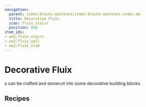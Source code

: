 ```yaml
---
navigation:
  parent: items-blocks-machines/items-blocks-machines-index.md
  title: Decorative Fluix
  icon: fluix_stairs
  position: 010
item_ids:
- ae2:fluix_stairs
- ae2:fluix_wall
- ae2:fluix_slab
---
```


# Decorative Fluix

<GameScene zoom="4" background="transparent">
<ImportStructure src="../assets/assemblies/decorative_fluix.snbt" />
<IsometricCamera yaw="195" pitch="30" />
</GameScene>

<ItemLink id="fluix_block" />s can be crafted and stonecut into some decorative building blocks.

## Recipes

<Row>
  <RecipeFor id="fluix_stairs" />

  <RecipeFor id="fluix_wall" />

  <RecipeFor id="fluix_slab" />
</Row>
